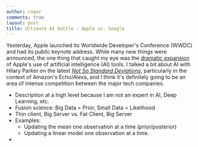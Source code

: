 ```yaml
---
author: roger
comments: true
layout: post
title: Ultimate AI battle - Apple vs. Google
---
```


Yesterday, Apple launched its Worldwide Developer's Conference (WWDC) and had its public keynote address. While many new things were announced, the one thing that caught my eye was the [dramatic expansion](http://go.theinformation.com/HnOAdA6DQ7g) of Apple's use of artificial intelligence (AI) tools. I talked a bit about AI with Hilary Parker on the latest [*Not So Standard Deviations*](http://simplystatistics.org/2016/06/09/nssd-episode-17/), particularly in the context of Amazon's Echo/Alexa, and I think it's definitely going to be an area of intense competition between the major tech companies.

* Description at a high level because I am not an expert in AI, Deep Learning, etc.
* Fusion science: Big Data = Prior, Small Data = Likelihood
* Thin client, Big Server vs. Fat Client, Big Server
* Examples:
	* Updating the mean one observation at a time (prior/posterior)
	* Updating a linear model one observation at a time.
* 

